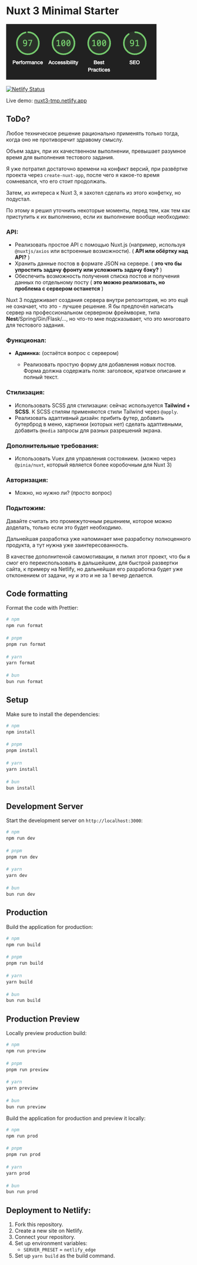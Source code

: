 # Nuxt 3 Minimal Starter

![Lighthouse: 97/100/100/91](./lighthouse.png "Lighthouse: 97/100/100/91")

[![Netlify Status](https://api.netlify.com/api/v1/badges/d5d5a499-750e-4d72-ac61-a1223c8b4360/deploy-status)](https://app.netlify.com/sites/nuxt3-tmp/deploys)

Live demo: [nuxt3-tmp.netlify.app](https://nuxt3-tmp.netlify.app)

## ToDo?

Любое техническое решение рационально применять только тогда, когда оно не противоречит здравому смыслу.

Объем задач, при их качественном выполнении, превышает разумное время для выполнения тестового задания.

Я уже потратил достаточно времени на конфикт версий, при развёртке проекта через `create-nuxt-app`, после чего я какое-то время сомневался, что его стоит продолжать.

Затем, из интереса к Nuxt 3, я захотел сделать из этого конфетку, но подустал.

По этому я решил уточнить некоторые моменты, перед тем, как тем как приступить к их выполнению, если их выполнение вообще необходимо:

### API:

- Реализовать простое API с помощью Nuxt.js (например, используя `@nuxtjs/axios` или встроенные возможности). ( **API или обёртку над API?** )
- Хранить данные постов в формате JSON на сервере. ( **это что бы упростить задачу фронту или усложнить задачу бэку?** )
- Обеспечить возможность получения списка постов и получения данных по отдельному посту ( **это можно реализовать, но проблема с сервером останется** )

Nuxt 3 поддеживает создания сервера внутри репозитория, но это ещё не означает, что это - лучшее решение.
Я бы предпочёл написать сервер на профессиональном серверном фреймворке, типа **Nest**/Spring/Gin/Flask/..., но что-то мне подсказывает, что это многовато для тестового задания.

### Функционал:

- **Админка:** (остаётся вопрос с сервером)

  - Реализовать простую форму для добавления новых постов. Форма должна содержать поля: заголовок, краткое описание и полный текст.

### Стилизация:

- Использовать SCSS для стилизации: сейчас используется **Tailwind + SCSS**. К SCSS стилям применяются стили Tailwind через `@apply`.
- Реализовать адаптивный дизайн: прибить футер, добавить бутерброд в меню, картинки (которых нет) сделать адаптивными, добавить `@media` запросы для разных разрешений экрана.

### Дополнительные требования:

- Использовать Vuex для управления состоянием. (можно через `@pinia/nuxt`, который является более коробочным для Nuxt 3)

### Авторизация:

- Можно, но нужно ли? (просто вопрос)

### Подытожим:

Давайте считать это промежуточным решением, которое можно доделать, только если это будет необходимо.

Дальнейшая разработка уже напоминает мне разработку полноценного продукта, а тут нужна уже заинтересованность.

В качестве дополнитеной самомотивации, я пилил этот проект, что бы я смог его переиспользовать в дальшейшем, для быстрой развертки сайта, к примеру на Netlify, но дальнейшая его разработка будет уже отклонением от задачи, ну и это и не за 1 вечер делается.

## Code formatting

Format the code with Prettier:

```bash
# npm
npm run format

# pnpm
pnpm run format

# yarn
yarn format

# bun
bun run format
```

## Setup

Make sure to install the dependencies:

```bash
# npm
npm install

# pnpm
pnpm install

# yarn
yarn install

# bun
bun install
```

## Development Server

Start the development server on `http://localhost:3000`:

```bash
# npm
npm run dev

# pnpm
pnpm run dev

# yarn
yarn dev

# bun
bun run dev
```

## Production

Build the application for production:

```bash
# npm
npm run build

# pnpm
pnpm run build

# yarn
yarn build

# bun
bun run build
```

## Production Preview

Locally preview production build:

```bash
# npm
npm run preview

# pnpm
pnpm run preview

# yarn
yarn preview

# bun
bun run preview
```

Build the application for production and preview it locally:

```bash
# npm
npm run prod

# pnpm
pnpm run prod

# yarn
yarn prod

# bun
bun run prod
```

## Deployment to Netlify:

1. Fork this repository.
2. Create a new site on Netlify.
3. Connect your repository.
4. Set up environment variables:
   - `SERVER_PRESET` = `netlify_edge`
5. Set up `yarn build` as the build command.
